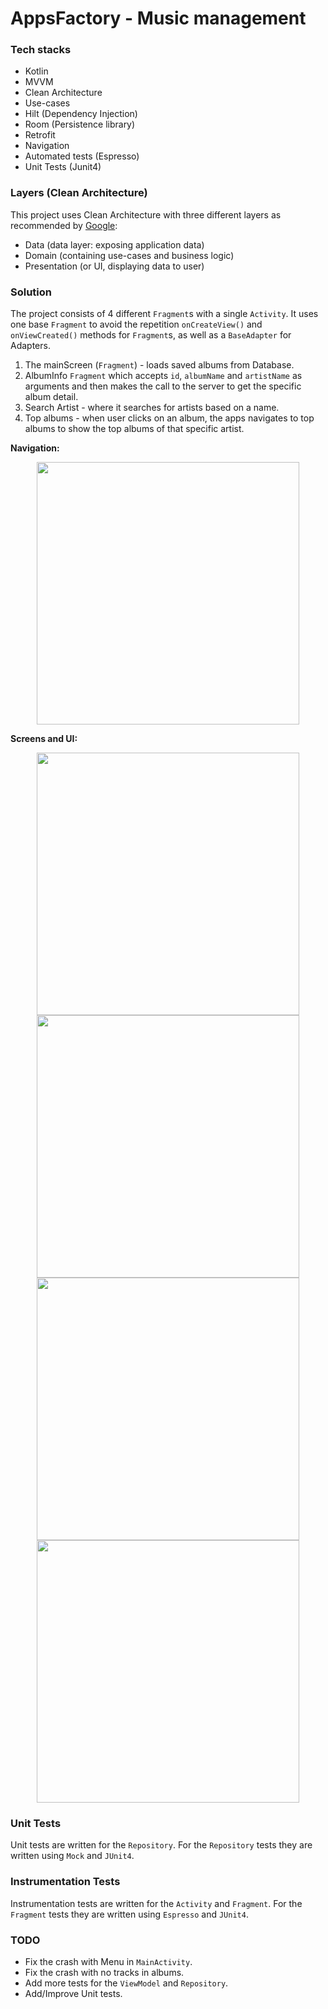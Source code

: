 # AppsFactory - Music management

### Tech stacks

- Kotlin
- MVVM
- Clean Architecture
- Use-cases
- Hilt (Dependency Injection)
- Room (Persistence library)
- Retrofit
- Navigation
- Automated tests (Espresso)
- Unit Tests (Junit4)

### Layers (Clean Architecture)

This project uses Clean Architecture with three different layers as recommended
by [Google](https://developer.android.com/topic/architecture?gclid=Cj0KCQjwnP-ZBhDiARIsAH3FSRcqhwDHkL89guXx0hxFBQPoMx0rabJWKBWiMJi-Fc9hJf5i4vwx6JwaAi_iEALw_wcB&gclsrc=aw.ds#recommended-app-arch):

- Data (data layer: exposing application data)
- Domain (containing use-cases and business logic)
- Presentation (or UI, displaying data to user)

### Solution

The project consists of 4 different `Fragment`s with a single `Activity`. It uses one
base `Fragment` to avoid the repetition `onCreateView()` and `onViewCreated()` methods for `Fragment`s, as well as a `BaseAdapter` for Adapters.

1. The mainScreen (`Fragment`) - loads saved albums from Database.
2. AlbumInfo `Fragment` which accepts `id`, `albumName` and `artistName` as arguments and then makes
   the call to the server to get the specific album detail.
3. Search Artist - where it searches for artists based on a name.
4. Top albums - when user clicks on an album, the apps navigates to top albums to show the top
   albums of that specific artist.

**Navigation:**

<p align="center">
<img src="https://i.imgur.com/zS63MnP.png" height="420" />
</p>

**Screens and UI:**

<p align="center">

<img src="https://i.imgur.com/C9wYaaK.png" height="420" />
<img src="https://i.imgur.com/e6Iqk6o.png" height="420" />
<img src="https://i.imgur.com/1x9Pm3m.png" height="420" />
<img src="https://i.imgur.com/ruVU2VB.png" height="420" />

</p>

### Unit Tests

Unit tests are written for the `Repository`. For the `Repository` tests they are written
using `Mock` and `JUnit4`.

### Instrumentation Tests

Instrumentation tests are written for the `Activity` and `Fragment`. For the `Fragment` tests they
are written using `Espresso` and `JUnit4`.

### TODO

- Fix the crash with Menu in `MainActivity`.
- Fix the crash with no tracks in albums.
- Add more tests for the `ViewModel` and `Repository`.
- Add/Improve Unit tests.
